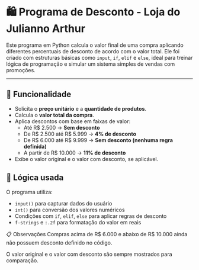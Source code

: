 # 🛍️ Programa de Desconto - Loja do Julianno Arthur

Este programa em Python calcula o valor final de uma compra aplicando diferentes percentuais de desconto de acordo com o valor total. Ele foi criado com estruturas básicas como `input`, `if`, `elif` e `else`, ideal para treinar lógica de programação e simular um sistema simples de vendas com promoções.

---

## 🎯 Funcionalidade

- Solicita o **preço unitário** e a **quantidade de produtos**.
- Calcula o **valor total da compra**.
- Aplica descontos com base em faixas de valor:
  - Até R$ 2.500 → **Sem desconto**
  - De R$ 2.500 até R$ 5.999 → **4% de desconto**
  - De R$ 6.000 até R$ 9.999 → **Sem desconto (nenhuma regra definida)**
  - A partir de R$ 10.000 → **11% de desconto**
- Exibe o valor original e o valor com desconto, se aplicável.
## 🧠 Lógica usada

O programa utiliza:

- `input()` para capturar dados do usuário
- `int()` para conversão dos valores numéricos
- Condições com `if`, `elif`, `else` para aplicar regras de desconto
- `f-strings` e `:.2f` para formatação do valor em reais

📋 Observações
Compras acima de R$ 6.000 e abaixo de R$ 10.000 ainda não possuem desconto definido no código.

O valor original e o valor com desconto são sempre mostrados para comparação.
